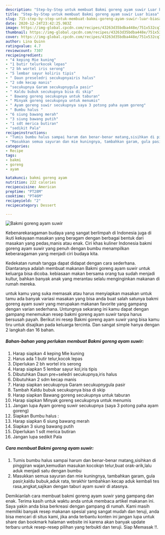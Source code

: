 ```yaml
---
description: "Step-by-Step untuk membuat Bakmi goreng ayam suwir Luar biasa"
title: "Step-by-Step untuk membuat Bakmi goreng ayam suwir Luar biasa"
slug: 715-step-by-step-untuk-membuat-bakmi-goreng-ayam-suwir-luar-biasa
date: 2020-12-24T23:42:25.983Z
image: https://img-global.cpcdn.com/recipes/43263d35bdba448e/751x532cq70/bakmi-goreng-ayam-suwir-foto-resep-utama.jpg
thumbnail: https://img-global.cpcdn.com/recipes/43263d35bdba448e/751x532cq70/bakmi-goreng-ayam-suwir-foto-resep-utama.jpg
cover: https://img-global.cpcdn.com/recipes/43263d35bdba448e/751x532cq70/bakmi-goreng-ayam-suwir-foto-resep-utama.jpg
author: Lina Quinn
ratingvalue: 4.7
reviewcount: 7307
recipeingredient:
- "4 keping Mie kuning"
- "1 butir telurkocok lepas"
- "2 bh wortel iris serong"
- "5 lembar sayur koliris tipis"
- " Daun preseledri secukupnyairis halus"
- "2 sdm kecap manis"
- "secukupnya Garam secukupnygula pasir"
- " Kaldu bubuk secukupnya bisa di skip"
- " Bawang goreng secukupnya untuk taburan"
- " Minyak goreng secukupnya untuk menumis"
- " Ayam goreng suwir secukupnya saya 3 potong paha ayam goreng"
- " Bumbu halus "
- "6 siung bawang merah"
- "3 siung bawang putih"
- "1 sdt merica butiran"
- "sedikit Pala"
recipeinstructions:
- "Tumis bumbu halus sampai harum dan benar-benar matang,sisihkan di pinggiran wajan,kemudian masukan kocokqn telur,buat orak-arik,lalu aduk menjadi satu dengan bumbu"
- "Masukkan semua sayuran dan mie kuningnya, tambahkan garam, gula pasir,kaldu bubuk,aduk rata, terakhir tambahkan kecap aduk kembali tes rasa,angkat,sajikan dengan taburi ayam suwir di atasnya."
categories:
- Recipe
tags:
- bakmi
- goreng
- ayam

katakunci: bakmi goreng ayam 
nutrition: 222 calories
recipecuisine: American
preptime: "PT28M"
cooktime: "PT46M"
recipeyield: "2"
recipecategory: Dessert

---
```



![Bakmi goreng ayam suwir](https://img-global.cpcdn.com/recipes/43263d35bdba448e/751x532cq70/bakmi-goreng-ayam-suwir-foto-resep-utama.jpg)

Kebenarekaragaman budaya yang sangat berlimpah di Indonesia juga di ikuti kekayaan masakan yang beragam dengan berbagai bentuk dari masakan yang pedas,manis atau enak. Ciri khas kuliner Indonesia bakmi goreng ayam suwir yang penuh dengan bumbu menampilkan keberaragaman yang menjadi ciri budaya kita.


Kedekatan rumah tangga dapat didapat dengan cara sederhana. Diantaranya adalah membuat makanan Bakmi goreng ayam suwir untuk keluarga bisa dicoba. kebiasaan makan bersama orang tua sudah menjadi kultur, bahkan banyak anak yang merantau selalu menginginkan makanan di rumah mereka.



untuk kamu yang suka memasak atau harus menyiapkan masakan untuk tamu ada banyak variasi masakan yang bisa anda buat salah satunya bakmi goreng ayam suwir yang merupakan makanan favorite yang gampang dengan varian sederhana. Untungnya sekarang ini kamu dapat dengan gampang menemukan resep bakmi goreng ayam suwir tanpa harus bersusah payah.
Berikut ini resep Bakmi goreng ayam suwir yang bisa kamu tiru untuk disajikan pada keluarga tercinta. Dan sangat simple hanya dengan 2 langkah dan 16 bahan.


<!--inarticleads1-->

##### Bahan-bahan yang perlukan membuat Bakmi goreng ayam suwir:

1. Harap siapkan 4 keping Mie kuning
1. Harus ada 1 butir telur,kocok lepas
1. Diperlukan 2 bh wortel iris serong
1. Harap siapkan 5 lembar sayur kol,iris tipis
1. Dibutuhkan  Daun pre+seledri secukupnya,iris halus
1. Dibutuhkan 2 sdm kecap manis
1. Harap siapkan secukupnya Garam secukupnygula pasir
1. Tambah  Kaldu bubuk secukupnya bisa di skip
1. Harap siapkan  Bawang goreng secukupnya untuk taburan
1. Harap siapkan  Minyak goreng secukupnya untuk menumis
1. Jangan lupa  Ayam goreng suwir secukupnya (saya 3 potong paha ayam goreng)
1. Siapkan  Bumbu halus :
1. Harap siapkan 6 siung bawang merah
1. Siapkan 3 siung bawang putih
1. Diperlukan 1 sdt merica butiran
1. Jangan lupa sedikit Pala




<!--inarticleads2-->

##### Cara membuat  Bakmi goreng ayam suwir:

1. Tumis bumbu halus sampai harum dan benar-benar matang,sisihkan di pinggiran wajan,kemudian masukan kocokqn telur,buat orak-arik,lalu aduk menjadi satu dengan bumbu
1. Masukkan semua sayuran dan mie kuningnya, tambahkan garam, gula pasir,kaldu bubuk,aduk rata, terakhir tambahkan kecap aduk kembali tes rasa,angkat,sajikan dengan taburi ayam suwir di atasnya.




Demikianlah cara membuat bakmi goreng ayam suwir yang gampang dan enak. Terima kasih untuk waktu anda untuk membaca artikel makanan ini. Saya yakin anda bisa berkreasi dengan gampang di rumah. Kami masih memiliki banyak resep makanan spesial yang sangat mudah dan teruji, anda bisa mencari di situs kami, jika anda terbantu konten ini jangan lupa untuk share dan bookmark halaman website ini karena akan banyak update terbaru untuk resep-resep pilihan yang terbukti dan teruji. Siap Memasak !!. 
